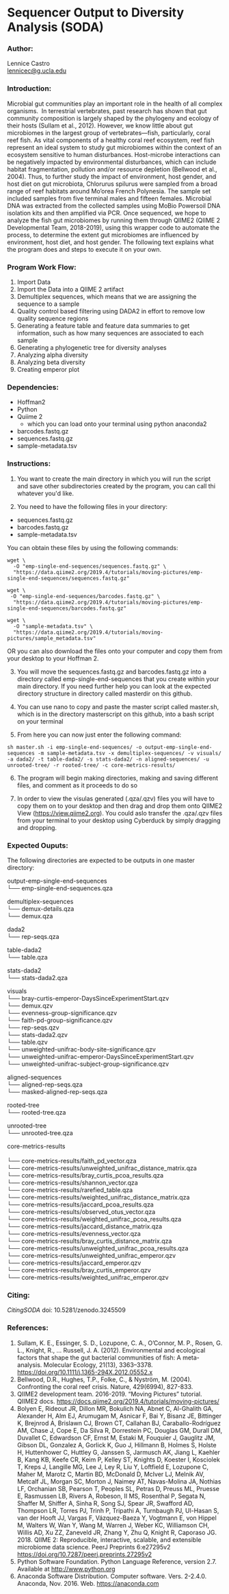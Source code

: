 # Sequencer Output to Diversity Analysis (SODA)

### Author:
Lennice Castro <br> 
lennicec@g.ucla.edu

### Introduction:
Microbial gut communities play an important role in the health of all complex organisms.  In terrestrial vertebrates, past research has shown that gut community composition is largely shaped by the phylogeny and ecology of their hosts (Sullam et al., 2012). However, we know little about gut microbiomes in the largest group of vertebrates—fish, particularly, coral reef fish. As vital components of a healthy coral reef ecosystem, reef fish represent an ideal system to study gut microbiomes within the context of an ecosystem sensitive to human disturbances. Host-microbe interactions can be negatively impacted by environmental disturbances, which can include habitat fragmentation, pollution and/or resource depletion (Bellwood et al., 2004). Thus, to further study the impact of environment, host gender, and host diet on gut microbiota, Chlorurus spilurus were sampled from a broad range of reef habitats around Mo’orea French Polynesia. The sample set included samples from five terminal males and fifteen females. Microbial DNA was extracted from the collected samples using MoBio Powersoil DNA isolation kits and then amplified via PCR. Once sequenced, we hope to analyze the fish gut microbiomes by running them through QIIME2 (QIIME 2 Developmental Team, 2018-2019), using this wrapper code to automate the process, to determine the extent gut microbiomes are influenced by environment, host diet, and host gender. The following text explains what the program does and steps to execute it on your own.

### Program Work Flow:
1. Import Data
2. Import the Data into a QIIME 2 artifact
3. Demultiplex sequences, which means that we are assigning the sequence to a sample
4. Quality control based filtering using DADA2 in effort to remove low quality sequence regions 
5. Generating a feature table and feature data summaries to get information, such as how many sequences are associated to each sample
6. Generating a phylogenetic tree for diversity analyses
7. Analyzing alpha diversity
8. Analyzing beta diversity
9. Creating emperor plot 

### Dependencies:
- Hoffman2
- Python
- Quiime 2 
	- which you can load onto your terminal using python anaconda2 
- barcodes.fastq.gz
- sequences.fastq.gz
- sample-metadata.tsv

### Instructions:
1. You want to create the main directory in which you will run the script and save other subdirectories created by the program, you can call thi whatever you'd like.

2. You need to have  the following files in your directory:
- sequences.fastq.gz 
- barcodes.fastq.gz 
- sample-metadata.tsv 

You can obtain these files by using the following commands:

```{bash}
wget \
  -O "emp-single-end-sequences/sequences.fastq.gz" \
  "https://data.qiime2.org/2019.4/tutorials/moving-pictures/emp-single-end-sequences/sequences.fastq.gz"
```
```{bash}
wget \
 -O "emp-single-end-sequences/barcodes.fastq.gz" \
  "https://data.qiime2.org/2019.4/tutorials/moving-pictures/emp-single-end-sequences/barcodes.fastq.gz"
```
```{bash}
wget \ 
  -O "sample-metadata.tsv" \
  "https://data.qiime2.org/2019.4/tutorials/moving-pictures/sample_metadata.tsv"
```
 OR 
you can also download the files onto your computer and copy them from your desktop to your Hoffman 2.

3. You will move the sequences.fastq.gz and barcodes.fastq.gz into a directory called emp-single-end-sequences that you create within your main directory. If you need further help you can look at the expected directory structure in directory called masterdir on this github.

4. You can use nano to copy and paste the master script called master.sh, which is in the directory masterscript on this github, into a bash script on your terminal

5. From here you can now just enter the following command:

```{bash}
sh master.sh -i emp-single-end-sequences/ -o output-emp-single-end-sequences -m sample-metadata.tsv -x demultiplex-sequences/ -v visuals/ -a dada2/ -t table-dada2/ -s stats-dada2/ -n aligned-sequences/ -u unrooted-tree/ -r rooted-tree/ -c core-metrics-results/
```

6. The program will begin making directories, making and saving different files, and comment as it proceeds to do so

7. In order to view the visulas generated (.qza/.qzv) files you will have to copy them on to your desktop and then drag and drop them onto QIIME2 View (https://view.qiime2.org). You could aslo transfer the .qza/.qzv files from your terminal to your desktop using Cyberduck by simply dragging and dropping.

### Expected Ouputs:
The following directories are expected to be outputs in one master directory:

output-emp-single-end-sequences <br>
└── emp-single-end-sequences.qza <br>

demultiplex-sequences <br>
└── demux-details.qza <br>
└── demux.qza <br>

dada2 <br>
└── rep-seqs.qza <br>

table-dada2 <br>
└── table.qza <br>

stats-dada2 <br>
└── stats-dada2.qza <br>

visuals <br>
└── bray-curtis-emperor-DaysSinceExperimentStart.qzv <br>
└── demux.qzv <br>
└── evenness-group-significance.qzv <br>
└── faith-pd-group-significance.qzv <br>
└── rep-seqs.qzv <br>
└── stats-dada2.qzv <br>
└── table.qzv <br>
└── unweighted-unifrac-body-site-significance.qzv <br>
└── unweighted-unifrac-emperor-DaysSinceExperimentStart.qzv <br>
└── unweighted-unifrac-subject-group-significance.qzv <br>

aligned-sequences <br>
└── aligned-rep-seqs.qza <br>
└── masked-aligned-rep-seqs.qza <br>

rooted-tree <br>
└── rooted-tree.qza <br>  

unrooted-tree <br>
└── unrooted-tree.qza <br>

core-metrics-results <br>  
└── core-metrics-results/faith_pd_vector.qza <br> 
└── core-metrics-results/unweighted_unifrac_distance_matrix.qza <br>
└── core-metrics-results/bray_curtis_pcoa_results.qza <br>
└── core-metrics-results/shannon_vector.qza <br>
└── core-metrics-results/rarefied_table.qza <br>
└── core-metrics-results/weighted_unifrac_distance_matrix.qza <br>
└── core-metrics-results/jaccard_pcoa_results.qza <br>
└── core-metrics-results/observed_otus_vector.qza <br>
└── core-metrics-results/weighted_unifrac_pcoa_results.qza <br>
└── core-metrics-results/jaccard_distance_matrix.qza <br>
└── core-metrics-results/evenness_vector.qza <br>
└── core-metrics-results/bray_curtis_distance_matrix.qza <br>
└── core-metrics-results/unweighted_unifrac_pcoa_results.qza <br>
└── core-metrics-results/unweighted_unifrac_emperor.qzv <br>
└── core-metrics-results/jaccard_emperor.qzv <br>
└── core-metrics-results/bray_curtis_emperor.qzv <br>
└── core-metrics-results/weighted_unifrac_emperor.qzv <br>

### Citing:
_CitingSODA_ doi: 10.5281/zenodo.3245509


### References:

1. Sullam, K. E., Essinger, S. D., Lozupone, C. A., O’Connor, M. P., Rosen, G. L., Knight, R., … Russell, J. A. (2012). Environmental and ecological factors that shape the gut bacterial communities of fish: A meta-analysis. Molecular Ecology, 21(13), 3363–3378. https://doi.org/10.1111/j.1365-294X.2012.05552.x
2. Bellwood, D.R., Hughes, T.P., Folke, C., & Nyström, M. (2004). Confronting the coral reef crisis. Nature, 429(6994), 827-833.
3. QIIME2 development team. 2016-2019. “Moving Pictures” tutorial. QIIME2 docs. <https://docs.qiime2.org/2019.4/tutorials/moving-pictures/>
4. Bolyen E, Rideout JR, Dillon MR, Bokulich NA, Abnet C, Al-Ghalith GA, Alexander H, Alm EJ, Arumugam M, Asnicar F, Bai Y, Bisanz JE, Bittinger K, Brejnrod A, Brislawn CJ, Brown CT, Callahan BJ, Caraballo-Rodríguez AM, Chase J, Cope E, Da Silva R, Dorrestein PC, Douglas GM, Durall DM, Duvallet C, Edwardson CF, Ernst M, Estaki M, Fouquier J, Gauglitz JM, Gibson DL, Gonzalez A, Gorlick K, Guo J, Hillmann B, Holmes S, Holste H, Huttenhower C, Huttley G, Janssen S, Jarmusch AK, Jiang L, Kaehler B, Kang KB, Keefe CR, Keim P, Kelley ST, Knights D, Koester I, Kosciolek T, Kreps J, Langille MG, Lee J, Ley R, Liu Y, Loftfield E, Lozupone C, Maher M, Marotz C, Martin BD, McDonald D, McIver LJ, Melnik AV, Metcalf JL, Morgan SC, Morton J, Naimey AT, Navas-Molina JA, Nothias LF, Orchanian SB, Pearson T, Peoples SL, Petras D, Preuss ML, Pruesse E, Rasmussen LB, Rivers A, Robeson, II MS, Rosenthal P, Segata N, Shaffer M, Shiffer A, Sinha R, Song SJ, Spear JR, Swafford AD, Thompson LR, Torres PJ, Trinh P, Tripathi A, Turnbaugh PJ, Ul-Hasan S, van der Hooft JJ, Vargas F, Vázquez-Baeza Y, Vogtmann E, von Hippel M, Walters W, Wan Y, Wang M, Warren J, Weber KC, Williamson CH, Willis AD, Xu ZZ, Zaneveld JR, Zhang Y, Zhu Q, Knight R, Caporaso JG. 2018. QIIME 2: Reproducible, interactive, scalable, and extensible microbiome data science. PeerJ Preprints 6:e27295v2 https://doi.org/10.7287/peerj.preprints.27295v2
5. Python Software Foundation. Python Language Reference, version 2.7. Available at <http://www.python.org>
6. Anaconda Software Distribution. Computer software. Vers. 2-2.4.0. Anaconda, Nov. 2016. Web. <https://anaconda.com> 
